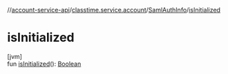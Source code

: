 //[account-service-api](../../../index.md)/[classtime.service.account](../index.md)/[SamlAuthInfo](index.md)/[isInitialized](is-initialized.md)

# isInitialized

[jvm]\
fun [isInitialized](is-initialized.md)(): [Boolean](https://kotlinlang.org/api/latest/jvm/stdlib/kotlin/-boolean/index.html)
